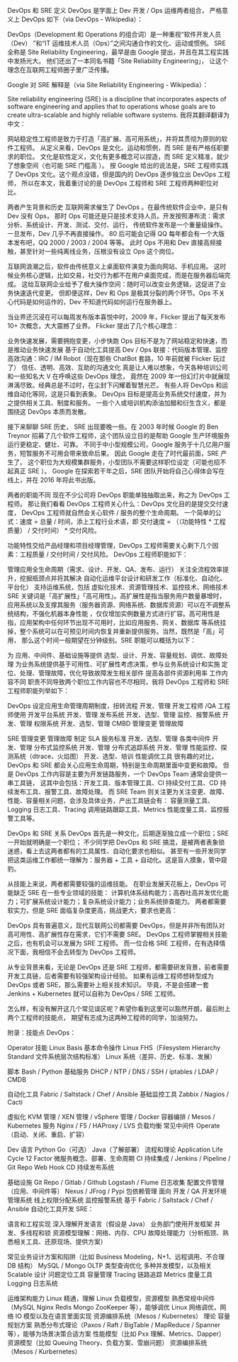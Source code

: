 DevOps 和 SRE 定义
DevOps 是字面上 Dev 开发 / Ops 运维两者组合， 严格意义上 DevOps 如下（via DevOps - Wikipedia）：

DevOps（Development 和 Operations 的组合词）是一种重视“软件开发人员（Dev） ”和“IT 运维技术人员（Ops）”之间沟通合作的文化、运动或惯例。
SRE 全称是 Site Reliability Engineering，最早是由 Google 提出，并且在其工程实践中发扬光大。 他们还出了一本同名书籍「Site Reliability Engineering」， 让这个理念在互联网工程师圈子里广泛传播。

Google 对 SRE 解释是（via Site Reliability Engineering - Wikipedia）：

Site reliability engineering (SRE) is a discipline that incorporates aspects of software engineering and applies that to operations whose goals are to create ultra-scalable and highly reliable software systems.
我将其翻译翻译为中文：

网站稳定性工程师是致力于打造「高扩展、高可用系统」，并将其贯彻为原则的软件工程师。
从定义来看，DevOps 是文化、运动和惯例，而 SRE 是有严格任职要求的职位。 文化是软性定义，文化有更多概念可以捏造，而 SRE 定义精准，就少了想象空间（也可能 SRE 门槛高 ）。 按 Google 给出的说法是，SRE 工程师实践了 DevOps 文化。这个观点没错，但是国内的 DevOps 逐步独立出 DevOps 工程师， 所以在本文，我着重讨论的是 DevOps 工程师和 SRE 工程师两种职位对比。

两者产生背景和历史
互联网需求催生了 DevOps 。在最传统软件企业中，是只有 Dev 没有 Ops， 那时 Ops 可能还是只是技术支持人员。开发按照瀑布流：需求分析、系统设计、开发、测试、交付、运行， 传统软件发布是一个重量级操作。一旦发布，Dev 几乎不再直接操作。 80 后可能会记得 QQ 每年都会有一个大版本发布吧，QQ 2000 / 2003 / 2004 等等。 此时 Ops 不用和 Dev 直接高频接触，甚至针对一些纯离线业务，压根没有设立 Ops 这个岗位。

互联网浪潮之后，软件由传统意义上桌面软件演变为面向网站、手机应用。 这时候业务核心逻辑，比如交易，社交行为都不在用户桌面完成，而是在服务器后端完成。 这给互联网企业给予了极大操作空间：随时可以改变业务逻辑，这促进了业务快速迭代变更。 但即便这样，Dev 和 Ops 是极其分裂的两个环节。Ops 不关心代码是如何运作的，Dev 不知道代码如何运行在服务器上。

当业界还沉浸在可以每周发布版本喜悦中时，2009 年，Flicker 提出了每天发布 10+ 次概念，大大震撼了业界。 Flicker 提出了几个核心理念：

业务快速发展，需要拥抱变更，小步快跑
Ops 目标不是为了网站稳定和快速，而是推动业务快速发展
基于自动化工具提高 Dev / Ops 联接：代码版本管理、监控
高效沟通：IRC / IM Robot（现在那些 ChatBot 套路，10 年前就被 Flicker 玩过了）
信任、透明、高效、互助的沟通文化
真是让人难以想象，今天各种培训公司和一些知名大 V 在呼唤这些 DevOps 理念， 竟然在 2009 年一份幻灯片中就展现淋漓尽致。经典总是不过时，在尘封下闪耀着智慧光芒。 有些人将 DevOps 和运维自动化等同，这是只看到表象。 DevOps 目标是提高业务系统交付速度，并为之提供相关工具、制度和服务。 一些个人或培训机构添油加醋和衍生含义，都是围绕这 DevOps 本质而发散。

接下来聊聊 SRE 历史， SRE 出现要晚一些。在 2003 年时候 Google 的 Ben Treynor 招募了几个软件工程师，这个团队设立目的是帮助 Google 生产环境服务运行更稳定、健壮、可靠。 不同于中小型规模公司，Google 服务于十几亿用户服务，短暂服务不可用会带来致命后果。 因此 Google 走在了时代最前面，SRE 产生了。 这个职位为大规模集群服务，小型团队不需要这样职位设定（可能也招不起真正 SRE ）。 Google 在探索若干年之后，SRE 团队开始将自己心得体会写在线上，并在 2016 年将此书出版。

两者的职能不同
现在不少公司将 DevOps 职能单独抽取出来，称之为 DevOps 工程师。 那让我们看看 DevOps 工程师关心什么：DevOps 文化目的是提交交付速度， DevOps 工程师就自然会关心软件 / 服务的整个生命周期。 一个简单的公式：速度 = 总量 / 时间，添上工程行业术语，即 交付速度 = （（功能特性 * 工程质量） / 交付时间） * 交付风险。

功能特性交给产品经理和项目经理管理，DevOps 工程师需要关心剩下几个因素：工程质量 / 交付时间 / 交付风险。 DevOps 工程师职能如下：

管理应用全生命周期（需求、设计、开发、QA、发布、运行）
关注全流程效率提升，挖掘瓶颈点并将其解决
自动化运维平台设计和研发工作（标准化、自动化、平台化）
支持运维系统，包括 虚拟化技术、资源管理技术、监控技术、网络技术
SRE 关键词是「高扩展性」「高可用性」。高扩展性是指当服务用户数量暴增时， 应用系统以及支撑其服务（服务器资源、网络系统、数据库资源）可以在不调整系统结构，不强化机器本身性能 ，仅仅增加实例数量方式进行扩容。高可用性是指，应用架构中任何环节出现不可用时，比如应用服务、网关、数据库 等系统挂掉，整个系统可以在可预见时间内恢复并重新提供服务。当然，既然是「高」可用， 那么这个时间一般期望在分钟级别。SRE 职能可以概括为以下：

为 应用、中间件、基础设施等提供 选型、设计、开发、容量规划、调优、故障处理
为业务系统提供基于可用性、可扩展性考虑决策，参与业务系统设计和实施
定位、处理、管理故障，优化导致故障发生相关部件
提高各部件资源利用率
工作内容不同
职责不同导致两个职位工作内容也不尽相同，我将 DevOps 工程师和 SRE 工程师职能列举如下：

DevOps
设定应用生命管理周期制度，扭转流程
开发、管理 开发工程师 /QA 工程师使用 开发平台系统
开发、管理 发布系统
开发、选型、管理 监控、报警系统
开发、管理 权限系统
开发、选型、管理 CMBD
管理变更
管理故障

SRE
管理变更
管理故障
制定 SLA 服务标准
开发、选型、管理 各类中间件
开发、管理 分布式监控系统
开发、管理 分布式追踪系统
开发、管理 性能监控、探测系统（dtrace、火焰图）
开发、选型、培训 性能调优工具
很有趣的对比，DevOps 和 SRE 都会关心应用生命周期，特别是生命周期里面中变更和故障。 但是 DevOps 工作内容是主要为开发链路服务，一个 DevOps Team 通常会提供一串工具链， 这其中会包括：开发工具、版本管理工具、CI 持续交付工具、CD 持续发布工具、报警工具、故障处理。 而 SRE Team 则关注更为关注变更、故障、性能、容量相关问题，会涉及具体业务，产出工具链会有： 容量测量工具、Logging 日志工具、Tracing 调用链路跟踪工具、Metrics 性能度量工具、监控报警工具等。

DevOps 和 SRE 关系
DevOps 首先是一种文化，后期逐渐独立成一个职位；SRE 一开始就明确是一个职位； 不少同学把 DevOps 和 SRE 搞混，是被两者表象锁迷惑，看上去这两者都有的工具属性、自动化要求也相似。 甚至有一些开发同学把这类运维工作都统一理解为：服务器 + 工具 + 自动化。这是盲人摸象，管中窥豹。

从技能上来说，两者都需要较强的运维技能。 在职业发展天花板上，DevOps 可能缺乏 SRE 在一些专业领域的技能： 计算机体系结构能力；高吞吐高并发优化能力；可扩展系统设计能力；复杂系统设计能力；业务系统排查能力。 两者都需要软实力，但是 SRE 面临复杂度更高，挑战更大，要求也更高：

DevOps 具有普遍意义，现代互联网公司都需要 DevOps，但是并非所有团队对高可用性、高扩展性存在需求，它们不需要 SRE。 DevOps 工程师掌握相关技能之后，也有机会可以发展为 SRE 工程师。 而一位合格 SRE 工程师，在有选择情况下面，我相信不会去转型为 DevOps 工程师。

从专业背景来看，无论是 DevOps 还是 SRE 工程师，都需要研发背景，前者需要开发工具链，后者需要有较强架构设计经验。 如果有运维工程师想转型成为 DevOps 或者 SRE，那么需要补上相关技术知识。 毕竟，不是会搭建一套 Jenkins + Kubernetes 就可以自称为 DevOps / SRE 工程师。

怎么样，有没有解开这几个常见误区呢？希望你看到这里可以豁然开朗，最后附上两个工程师的技能点， 期望有志成为这两种工程师的同学，加油努力。

附录：技能点
DevOps：

Operator 技能
Linux Basis
基本命令操作
Linux FHS（Filesystem Hierarchy Standard 文件系统层次结构标准）
Linux 系统（差异、历史、标准、发展）

脚本
Bash / Python
基础服务
DHCP / NTP / DNS / SSH / iptables / LDAP / CMDB

自动化工具
Fabric / Saltstack / Chef / Ansible
基础监控工具
Zabbix / Nagios / Cacti

虚拟化
KVM 管理 / XEN 管理 / vSphere 管理 / Docker
容器编排 / Mesos / Kubernetes
服务
Nginx / F5 / HAProxy / LVS 负载均衡
常见中间件 Operate（启动、关闭、重启、扩容）

Dev
语言
Python
Go（可选）
Java（了解部署）
流程和理论
Application Life Cycle
12 Factor
微服务概念、部署、生命周期
CI 持续集成 / Jenkins / Pipeline / Git Repo Web Hook
CD 持续发布系统

基础设施
Git Repo / Gitlab / Github
Logstash / Flume 日志收集
配置文件管理（应用、中间件等）
Nexus / JFrog / Pypi 包依赖管理
面向 开发 / QA 开发环境管理系统
线上权限分配系统
监控报警系统
基于 Fabric / Saltstack / Chef / Ansible 自动化工具开发
SRE：

语言和工程实现
深入理解开发语言（假设是 Java）
业务部门使用开发框架
并发、多线程和锁
资源模型理解：网络、内存、CPU
故障处理能力（分析瓶颈、熟悉相关工具、还原现场、提供方案）

常见业务设计方案和陷阱（比如 Business Modeling，N+1、远程调用、不合理 DB 结构）
MySQL / Mongo OLTP 类型查询优化
多种并发模型，以及相关 Scalable 设计
问题定位工具
容量管理
Tracing 链路追踪
Metrics 度量工具
Logging 日志系统

运维架构能力
Linux 精通，理解 Linux 负载模型，资源模型
熟悉常规中间件（MySQL Nginx Redis Mongo ZooKeeper 等），能够调优
Linux 网络调优，网络 IO 模型以及在语言里面实现
资源编排系统（Mesos / Kubernetes）
理论
容量规划方案
熟悉分布式理论（Paxos / Raft / BigTable / MapReduce / Spanner 等），能够为场景决策合适方案
性能模型（比如 Pxx 理解、Metrics、Dapper）
资源模型（比如 Queuing Theory、负载方案、雪崩问题）
资源编排系统（Mesos / Kurbernetes）
